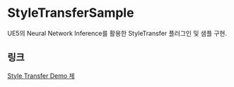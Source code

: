 # StyleTransferSample
UE5의 Neural Network Inference를 활용한 StyleTransfer 플러그인 및 샘플 구현.

## 링크
[Style Transfer Demo 제](https://www.notion.so/Style-Transfer-Demo-f6fd822790ca45afb754843b03e967e5?pvs=4)
